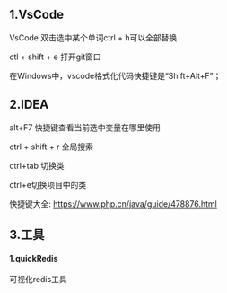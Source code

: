 ## 1.VsCode

VsCode 双击选中某个单词ctrl + h可以全部替换

ctl + shift + e 打开git窗口

在Windows中，vscode格式化代码快捷键是“Shift+Alt+F”；

## 2.IDEA

alt+F7 快捷键查看当前选中变量在哪里使用

ctrl + shift + r 全局搜索

ctrl+tab 切换类

ctrl+e切换项目中的类

快捷键大全: https://www.php.cn/java/guide/478876.html

## 3.工具

#### 1.quickRedis 

可视化redis工具
